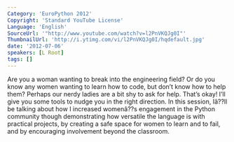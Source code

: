 ```yaml
---
Category: 'EuroPython 2012'
Copyright: 'Standard YouTube License'
Language: 'English'
SourceUrl: '"http://www.youtube.com/watch?v=l2PnVKQJg0I"'
ThumbnailUrl: 'http://i.ytimg.com/vi/l2PnVKQJg0I/hqdefault.jpg'
date: '2012-07-06'
speakers: [L Root]
tags: []
---
```

Are you a woman wanting to break into the engineering field? Or do you know
any women wanting to learn how to code, but don’t know how to help them?
Perhaps our nerdy ladies are a bit shy to ask for help. That’s okay! I’ll give
you some tools to nudge you in the right direction. In this session, Iâ??ll be
talking about how I increased womenâ??s engagement in the Python community
though demonstrating how versatile the language is with practical projects, by
creating a safe space for women to learn and to fail, and by encouraging
involvement beyond the classroom.


